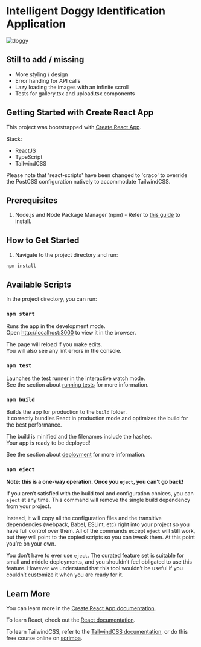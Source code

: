 # Intelligent Doggy Identification Application

![doggy](https://user-images.githubusercontent.com/36879262/126941593-259f9753-02bf-40da-b0f1-cf5daeb03985.gif)

## Still to add / missing

- More styling / design
- Error handing for API calls
- Lazy loading the images with an infinite scroll
- Tests for gallery.tsx and upload.tsx components

## Getting Started with Create React App

This project was bootstrapped with [Create React App](https://github.com/facebook/create-react-app).

Stack:
- ReactJS
- TypeScript
- TailwindCSS

Please note that 'react-scripts' have been changed to 'craco' to override the PostCSS configuration natively to accommodate TailwindCSS.

## Prerequisites

1. Node.js and Node Package Manager (npm) - Refer to [this guide](https://docs.npmjs.com/downloading-and-installing-node-js-and-npm) to install.

## How to Get Started

1. Navigate to the project directory and run:
```
npm install
```

## Available Scripts

In the project directory, you can run:

### `npm start`

Runs the app in the development mode.\
Open [http://localhost:3000](http://localhost:3000) to view it in the browser.

The page will reload if you make edits.\
You will also see any lint errors in the console.

### `npm test`

Launches the test runner in the interactive watch mode.\
See the section about [running tests](https://facebook.github.io/create-react-app/docs/running-tests) for more information.

### `npm build`

Builds the app for production to the `build` folder.\
It correctly bundles React in production mode and optimizes the build for the best performance.

The build is minified and the filenames include the hashes.\
Your app is ready to be deployed!

See the section about [deployment](https://facebook.github.io/create-react-app/docs/deployment) for more information.

### `npm eject`

**Note: this is a one-way operation. Once you `eject`, you can’t go back!**

If you aren’t satisfied with the build tool and configuration choices, you can `eject` at any time. This command will remove the single build dependency from your project.

Instead, it will copy all the configuration files and the transitive dependencies (webpack, Babel, ESLint, etc) right into your project so you have full control over them. All of the commands except `eject` will still work, but they will point to the copied scripts so you can tweak them. At this point you’re on your own.

You don’t have to ever use `eject`. The curated feature set is suitable for small and middle deployments, and you shouldn’t feel obligated to use this feature. However we understand that this tool wouldn’t be useful if you couldn’t customize it when you are ready for it.

## Learn More

You can learn more in the [Create React App documentation](https://facebook.github.io/create-react-app/docs/getting-started).

To learn React, check out the [React documentation](https://reactjs.org/).

To learn TailwindCSS, refer to the [TailwindCSS documentation](https://tailwindcss.com/docs), or do this free course online on [scrimba](https://scrimba.com/playlist/pdq3QsM).
